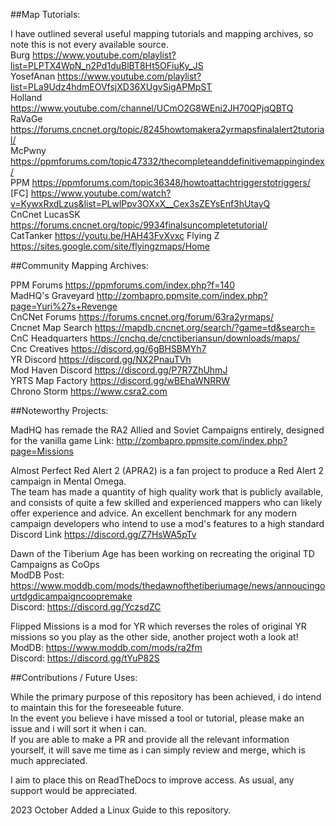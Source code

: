 


##Map Tutorials:

I have outlined several useful mapping tutorials and mapping archives, so note this is not every available source. <br />
Burg   <https://www.youtube.com/playlist?list=PLPTX4WpN_n2Pd1duBlBT8Ht5OFiuKy_JS> <br />
YosefAnan  <https://www.youtube.com/playlist?list=PLa9Udz4hdmEOVfsjXD36XUgvSigAPMpST> <br />
Holland <https://www.youtube.com/channel/UCmO2G8WEni2JH70QPjqQBTQ> <br />
RaVaGe  <https://forums.cncnet.org/topic/8245howtomakera2yrmapsfinalalert2tutorial/> <br />
McPwny  <https://ppmforums.com/topic47332/thecompleteanddefinitivemappingindex/> <br />
PPM         <https://ppmforums.com/topic36348/howtoattachtriggerstotriggers/> <br />
[FC]        <https://www.youtube.com/watch?v=KywxRxdLzus&list=PLwlPpv3OXxX__Cex3sZEYsEnf3hUtayQ> <br />
CnCnet LucasSK     <https://forums.cncnet.org/topic/9934finalsuncompletetutorial/> <br />
CatTanker   <https://youtu.be/HAH43FvXvxc>
Flying Z https://sites.google.com/site/flyingzmaps/Home

##Community Mapping Archives:

PPM Forums                 <https://ppmforums.com/index.php?f=140> <br />
MadHQ's Graveyard  <http://zombapro.ppmsite.com/index.php?page=Yuri%27s+Revenge> <br />
CnCNet Forums      <https://forums.cncnet.org/forum/63ra2yrmaps/> <br />
Cncnet Map Search   <https://mapdb.cncnet.org/search/?game=td&search=> <br />
CnC Headquarters    <https://cnchq.de/cnctiberiansun/downloads/maps/> <br />
Cnc Creatives       <https://discord.gg/6gBHSBMYh7> <br />
YR Discord          <https://discord.gg/NX2PnauTVh> <br />
Mod Haven Discord   <https://discord.gg/P7R7ZhUhmJ> <br />
YRTS Map Factory   <https://discord.gg/wBEhaWNRRW> <br />
Chrono Storm        <https://www.csra2.com> <br />



##Noteworthy Projects:


MadHQ has remade the RA2 Allied and Soviet Campaigns entirely, designed for the vanilla game
Link: <http://zombapro.ppmsite.com/index.php?page=Missions>

Almost Perfect Red Alert 2 (APRA2) is a fan project to produce a Red Alert 2 campaign in Mental Omega.  <br />
The team has made a quantity of high quality work that is publicly available, and consists of quite a few skilled and experienced mappers who can likely offer experience and advice. An excellent benchmark for any modern campaign developers who intend to use a mod's features to a high standard  <br />
Discord Link  <https://discord.gg/Z7HsWA5pTv>

Dawn of the Tiberium Age has been working on recreating the original TD Campaigns as CoOps  <br />
ModDB Post: <https://www.moddb.com/mods/thedawnofthetiberiumage/news/annoucingourtdgdicampaigncoopremake>  <br />
Discord: <https://discord.gg/YczsdZC>

Flipped Missions is a mod for YR which reverses the roles of original YR missions so you play as the other side, another project woth a look at!  <br />
ModDB: <https://www.moddb.com/mods/ra2fm>  <br />
Discord: <https://discord.gg/tYuP82S>


##Contributions / Future Uses:

While the primary purpose of this repository has been achieved, i do intend to maintain this for the foreseeable future. <br />
In the event you believe i have missed a tool or tutorial, please make an issue and i will sort it when i can. <br />
If you are able to make a PR and provide all the relevant information yourself, it will save me time as i can simply review and merge, which is much appreciated. <br />

I aim to place this on ReadTheDocs to improve access. As usual, any support would be appreciated.

2023 October  Added a Linux Guide to this repository.
